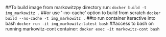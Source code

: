 ##To build image from markowitzpy directory run:
`docker build -t img_markowitz .`
##or use '-no-cache' option to build from scratch
`docker build --no-cache -t img_markowitz .`
##to run container iteractive into bash
`docker run -it img_markowitz:latest bash`
##access to bash on running markowitz-cont container:
`docker exec -it markowitz-cont bash`
